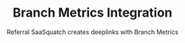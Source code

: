 ---
title: Branch Metrics Integration
integrationName: Branch
slug: branch-metrics
highlights: |
    Branch Metrics is a free mobile attribution platform. Referral SaaSquatch integrates with Branch Metrics to provide a better user experience, additional attribution, personalization and analytics by using Branch's deep links.
subtitle: Referral SaaSquatch creates deeplinks with Branch Metrics
keyFeatures:
 - Improve all aspects of your mobile app referral experience; downloading, installing, and sharing.
 - Seamlessly direct referred users on mobile to download your app.
 - Automatically generated App Links (for Android) and Universal Links (for iOS).
 - Track referred users through the app store using Branch Deep Linking data.
moreInfo:
 - "[Branch Metrics Quickstart](/mobile/branch-metrics)"
 - "[Branch Metrics Tech Reference](/mobile/branch-metrics/reference)"
category: landingPage
template: intergrationLander.html
---
